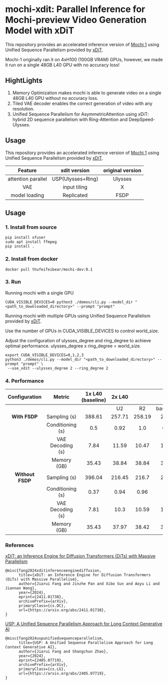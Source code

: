 # mochi-xdit: Parallel Inference for Mochi-preview Video Generation Model with xDiT

This repository provides an accelerated inference version of [Mochi 1](https://github.com/genmoai/models) using Unified Sequence Parallelism provided by [xDiT](https://github.com/xdit-project/xDiT).

Mochi-1 originally ran it on 4xH100 (100GB VRAM) GPUs, however, we made it run on a single 48GB L40 GPU with no accuracy loss!

## HightLights

1. Memory Optimization makes mochi is able to generate video on a single 48GB L40 GPU without no accuracy loss.
2. Tiled VAE decoder enables the correct generation of video with any resolution.
2. Unified Sequence Parallelism for AsymmetricAttention using xDiT: hybrid 2D sequence parallelism with Ring-Attention and DeepSpeed-Ulysses.

## Usage

This repository provides an accelerated inference version of [Mochi 1](https://github.com/genmoai/models) using Unified Sequence Parallelism provided by [xDiT](https://github.com/xdit-project/xDiT).

<div align="center">

| Feature | xdit version | original version|
|:---:|:---:|:---:|
| attention parallel | USP(Ulysses+Ring) | Ulysses |
| VAE | input tiling | X |
| model loading | Replicated | FSDP |

</div>

## Usage

### 1. Install from source

```shell
pip install xfuser
sudo apt install ffmpeg
pip install .
```

### 2. Install from docker

```shell
docker pull thufeifeibear/mochi-dev:0.1
```

### 3. Run

Running mochi with a single GPU

```shell
CUDA_VISIBLE_DEVICES=0 python3 ./demos/cli.py --model_dir "<path_to_downloaded_directory>" --prompt "prompt"
```

Running mochi with multiple GPUs using Unified Sequence Parallelism provided by [xDiT](https://github.com/xdit-project/xDiT).

Use the number of GPUs in CUDA_VISIBLE_DEVICES to control world_size.

Adjust the configuration of ulysses_degree and ring_degree to achieve optimal performance. ulysses_degree x ring_degree = world_size.

```shell
export CUDA_VISIBLE_DEVICES=0,1,2,3
python3 ./demos/cli.py --model_dir "<path_to_downloaded_directory>" --prompt "prompt" \
 --use_xdit --ulysses_degree 2 --ring_degree 2
```

### 4. Performance

<div align="center">

| Configuration | Metric | 1x L40 (baseline) | 2x L40 ||| 6x L40 |||
|:---:|:---:|:---:|:---:|:---:|:---:|:---:|:---:|:---:|
| | | | U2 | R2 | baseline2 | u2r3 | u6 | baseline6 |
| **With FSDP** | Sampling (s) | 388.61 | 257.71 | 258.19 | 257.7 | 470.99 | 474.66 | 471.09 |
| | Conditioning (s) | 0.5 | 0.92 | 1.0 | 0.88 | 1.22 | 1.42 | 1.18 |
| | VAE Decoding (s) | 7.84 | 11.59 | 10.47 | 10.47 | 9.22 | 9.19 | 9.15 |
| | Memory (GB) | 35.43 | 38.84 | 38.84 | 37.71 | 19.54 | 16.33 | 19.7 |
| **Without FSDP** | Sampling (s) | 396.04 | 216.45 | 216.7 | 204.5 | 242.51 | 246.66 | 242.34 |
| | Conditioning (s) | 0.37 | 0.94 | 0.96 | 1.47 | 1.25 | 1.2 | 1.21 |
| | VAE Decoding (s) | 7.81 | 10.3 | 10.59 | 10.18 | 9.81 | 10.04 | 9.2 |
| | Memory (GB) | 35.43 | 37.97 | 38.42 | 33.61 | 30 | 29.07 | 29.99 |

</div>

### References

[xDiT: an Inference Engine for Diffusion Transformers (DiTs) with Massive Parallelism](https://arxiv.org/abs/2411.01738)

```
@misc{fang2024xditinferenceenginediffusion,
      title={xDiT: an Inference Engine for Diffusion Transformers (DiTs) with Massive Parallelism}, 
      author={Jiarui Fang and Jinzhe Pan and Xibo Sun and Aoyu Li and Jiannan Wang},
      year={2024},
      eprint={2411.01738},
      archivePrefix={arXiv},
      primaryClass={cs.DC},
      url={https://arxiv.org/abs/2411.01738}, 
}
```

[USP: A Unified Sequence Parallelism Approach for Long Context Generative AI](https://arxiv.org/abs/2405.07719)

```
@misc{fang2024uspunifiedsequenceparallelism,
      title={USP: A Unified Sequence Parallelism Approach for Long Context Generative AI}, 
      author={Jiarui Fang and Shangchun Zhao},
      year={2024},
      eprint={2405.07719},
      archivePrefix={arXiv},
      primaryClass={cs.LG},
      url={https://arxiv.org/abs/2405.07719}, 
}
```


